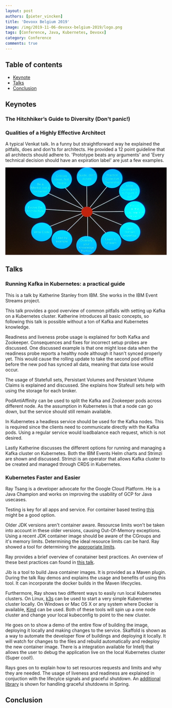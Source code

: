 ```yaml
---
layout: post
authors: [pieter_vincken]
title: 'Devoxx Belgium 2019'
image: /img/2019-11-06-devoxx-belgium-2019/logo.png
tags: [Conference, Java, Kubernetes, Devoxx]
category: Conference
comments: true
---
```


## Table of contents

* [Keynote](#keynote)
* [Talks](#talks)
* [Conclusion](#conclusion)

## Keynotes

### The Hitchhiker’s Guide to Diversity (Don't panic!)

### Qualities of a Highly Effective Architect

A typical Venkat talk.
In a funny but straightforward way he explained the pitfalls, does and don'ts for architects.
He provided a 12 point guideline that all architects should adhere to.
'Prototype beats any arguments' and 'Every technical decision should have an expiration label' are just a few examples.

<img class="image fit" style="margin:0px auto;" alt="12 point guideline" src="/img/2019-11-06-devoxx-belgium-2019/2019-11-06-Venkat-12-points.jpg">

## Talks

### Running Kafka in Kubernetes: a practical guide

This is a talk by Katherine Stanley from IBM.
She works in the IBM Event Streams project.

This talk provides a good overview of common pitfalls with setting up Kafka on a Kubernetes cluster.
Katherine introduces all basic concepts, so following this talk is possible without a ton of Kafka 
and Kubernetes knowledge.

Readiness and liveness probe usage is explained for both Kafka and Zookeeper.
Consequences and fixes for incorrect setup probes are discussed.
One discussed example is that one might lose data when the readiness probe reports a healthy node although it hasn't synced properly yet.
This would cause the rolling update to take the second pod offline before the new pod has synced all data, meaning that data lose would occur. 

The usage of Statefull sets, Persistant Volumes and Persistant Volume Claims is explained and discussed.
She explains how Stafeull sets help with using the storage for each broker.

PodAntiAffinity can be used to split the Kafka and Zookeeper pods across different node. 
As the assumption in Kubernetes is that a node can go down, but the service should still remain available.

In Kubernetes a headless service should be used for the Kafka nodes.
This is required since the clients need to communicate directly with the Kafka pods.
Using a regular service would loadbalance each request, which is not desired. 

Lastly Katherine discusses the different options for running and managing a Kafka cluster on Kubernetes.
Both the IBM Events Helm charts and Strimzi are shown and discussed.
Strimzi is an operator that allows Kafka cluster to be created and managed through CRDS in Kubernetes.

### Kubernetes Faster and Easier

Ray Tsang is a developer advocate for the Google Cloud Platform. 
He is a Java Champion and works on improving the usability of GCP for Java usecases. 

Testing is key for all apps and service. 
For container based testing [this](https://www.testcontainers.org/) might be a good option. 

Older JDK versions aren't container aware.
Resourcse limits won't be taken into account in these older versions, causing Out-Of-Memory exceptions.
Using a recent JDK container image should be aware of the CGroups and it's memory limits.
Determining the ideal resource limits can be hard.
Ray showed a tool for determining the [appropriate limits](https://github.com/cloudfoundry/java-buildpack-memory-calculator).

Ray provides a brief overview of conatainer best practices.
An overview of these best practices can found in [this talk](https://saturnism.me/talk/docker-tips-and-tricks/).

Jib is a tool to build Java container images.
It is provided as a Maven plugin.
During the talk Ray demos and explains the usage and benefits of using this tool.
It can incorporate the docker builds in the Maven lifecycles.

Furthermore, Ray shows two different ways to easily run local Kubernetes clusters.
On Linux, [k3s](https://k3s.io/) can be used to start a very simple Kubernetes cluster locally. 
On Windows or Mac OS X or any system where Docker is available, [Kind](https://github.com/kubernetes-sigs/kind) can be used.
Both of these tools will spin up a one node cluster and change your local kubeconfig to point to the new cluster.

He goes on to show a demo of the entire flow of building the image, deploying it locally and making changes to the service.
Skaffold is shown as a way to automate the developer flow of buildings and deploying it locally.
It will watch for changes to the files and rebuild automatically and redeploy the new container image.
There is a integration available for Intellj that allows the user to debug the application live on the local Kubernetes cluster (Super cool!).

Rays goes on to explain how to set resources requests and limits and why they are needed.
The usage of liveness and readiness are explained in conjuction with the lifecylce signals and graceful shutdown.
An [additional library](https://github.com/SchweizerischeBundesbahnen/springboot-graceful-shutdown) is shown for handling graceful shutdowns in Spring.

## Conclusion